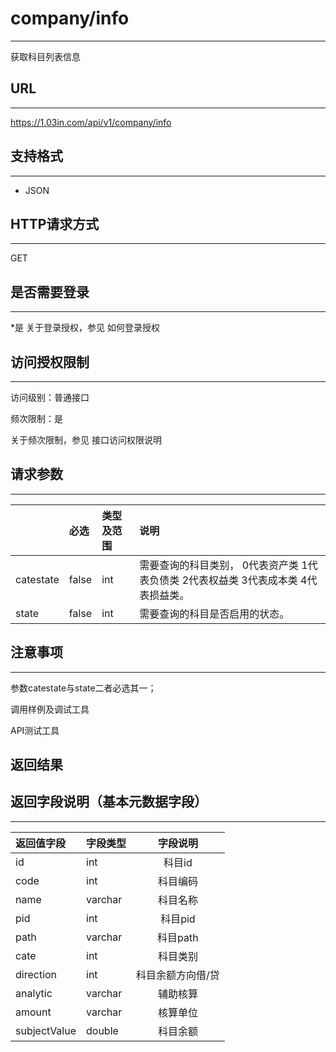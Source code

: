 # company/info
----
获取科目列表信息
## URL
----
https://1.03in.com/api/v1/company/info
## 支持格式
----
* JSON
## HTTP请求方式
----
GET
## 是否需要登录
----
*是
关于登录授权，参见 如何登录授权
## 访问授权限制
----
访问级别：普通接口

频次限制：是

关于频次限制，参见 接口访问权限说明

## 请求参数
----
|| 	必选	|类型及范围	|说明|
|:---|:--|:--|:--|
|catestate  |false|	int|	需要查询的科目类别， 0代表资产类 1代表负债类 2代表权益类 3代表成本类 4代表损益类。|
|state	|false	|int|	需要查询的科目是否启用的状态。|

## 注意事项
----
参数catestate与state二者必选其一；



调用样例及调试工具


API测试工具

返回结果
----

## 返回字段说明（基本元数据字段）
----

|返回值字段 |	字段类型	| 字段说明|
|:--|:------|:------------------------:|
|id	|	int|	        科目id|	
|code|	        int|	        科目编码|
|name|	varchar|	        科目名称|
|pid|		int|		科目pid|
|path	|	varchar	|	科目path|
|cate|		int|		科目类别|	
|direction|	int|	科目余额方向借/贷|
|analytic|	varchar|	辅助核算|
|amount|	varchar|	核算单位|
|subjectValue|	double|	        科目余额|	